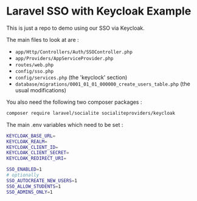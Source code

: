 # Laravel SSO with Keycloak Example

This is just a repo to demo using our SSO via Keycloak.

The main files to look at are :

* `app/Http/Controllers/Auth/SSOController.php`
* `app/Providers/AppServiceProvider.php`
* `routes/web.php`
* `config/sso.php`
* `config/services.php` (the 'keyclock' section)
* `database/migrations/0001_01_01_000000_create_users_table.php` (the usual modifications)

You also need the following two composer packages :
```sh
composer require laravel/socialite socialiteproviders/keycloak
```

The main .env variables which need to be set :
```sh
KEYCLOAK_BASE_URL=
KEYCLOAK_REALM=
KEYCLOAK_CLIENT_ID=
KEYCLOAK_CLIENT_SECRET=
KEYCLOAK_REDIRECT_URI=

SSO_ENABLED=1
# optionally
SSO_AUTOCREATE_NEW_USERS=1
SSO_ALLOW_STUDENTS=1
SSO_ADMINS_ONLY=1
```
